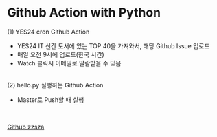 # Github Action with Python

(1) YES24 cron Github Action
- YES24 IT 신간 도서에 있는 TOP 40을 가져와서, 해당 Github Issue 업로드
- 매일 오전 9시에 업로드(한국 시간)
- Watch 클릭시 이메일로 알람받을 수 있음

<br/>(2) hello.py 실행하는 Github Action
- Master로 Push할 때 실행
<br/>

[Github zzsza](https://github.com/zzsza/github-action-with-python)
